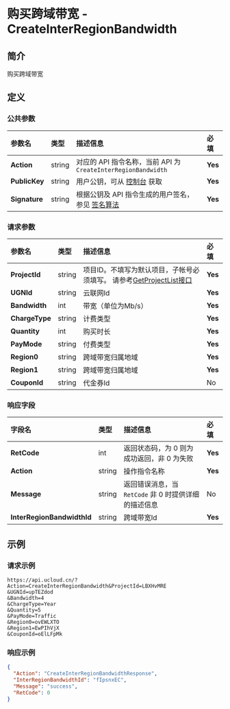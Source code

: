 # 购买跨域带宽 - CreateInterRegionBandwidth

## 简介

购买跨域带宽









## 定义

### 公共参数

| 参数名 | 类型 | 描述信息 | 必填 |
|:---|:---|:---|:---|
| **Action**     | string  | 对应的 API 指令名称，当前 API 为 `CreateInterRegionBandwidth`                        | **Yes** |
| **PublicKey**  | string  | 用户公钥，可从 [控制台](https://console.ucloud.cn/uapi/apikey) 获取                                             | **Yes** |
| **Signature**  | string  | 根据公钥及 API 指令生成的用户签名，参见 [签名算法](api/summary/signature.md)  | **Yes** |

### 请求参数

| 参数名 | 类型 | 描述信息 | 必填 |
|:---|:---|:---|:---|
| **ProjectId** | string | 项目ID。不填写为默认项目，子帐号必须填写。 请参考[GetProjectList接口](https://docs.ucloud.cn/api/summary/get_project_list) |**Yes**|
| **UGNId** | string | 云联网Id |**Yes**|
| **Bandwidth** | int | 带宽（单位为Mb/s） |**Yes**|
| **ChargeType** | string | 计费类型 |**Yes**|
| **Quantity** | int | 购买时长 |**Yes**|
| **PayMode** | string | 付费类型 |**Yes**|
| **Region0** | string | 跨域带宽归属地域 |**Yes**|
| **Region1** | string | 跨域带宽归属地域 |**Yes**|
| **CouponId** | string | 代金券Id |No|

### 响应字段

| 字段名 | 类型 | 描述信息 | 必填 |
|:---|:---|:---|:---|
| **RetCode** | int | 返回状态码，为 0 则为成功返回，非 0 为失败 |**Yes**|
| **Action** | string | 操作指令名称 |**Yes**|
| **Message** | string | 返回错误消息，当 `RetCode` 非 0 时提供详细的描述信息 |No|
| **InterRegionBandwidthId** | string | 跨域带宽Id |**Yes**|




## 示例

### 请求示例
    
```
https://api.ucloud.cn/?Action=CreateInterRegionBandwidth&ProjectId=LBXHvMRE
&UGNId=upTEZdod
&Bandwidth=4
&ChargeType=Year
&Quantity=5
&PayMode=Traffic
&Region0=ovEWLXTO
&Region1=EwPIhVjX
&CouponId=oElLFpMk
```

### 响应示例
    
```json
{
  "Action": "CreateInterRegionBandwidthResponse",
  "InterRegionBandwidthId": "fIpsnxEC",
  "Message": "success",
  "RetCode": 0
}
```





